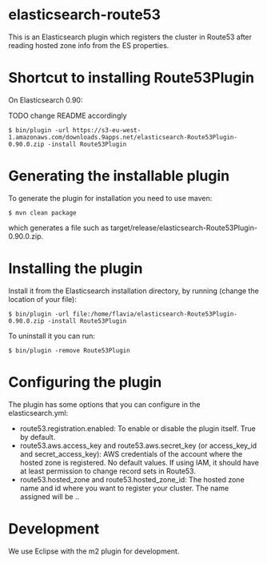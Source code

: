 elasticsearch-route53
=====================

This is an Elasticsearch plugin which registers the cluster in Route53 after reading hosted zone info from the ES properties.

# Shortcut to installing Route53Plugin

On Elasticsearch 0.90:

TODO change README accordingly
    
    $ bin/plugin -url https://s3-eu-west-1.amazonaws.com/downloads.9apps.net/elasticsearch-Route53Plugin-0.90.0.zip -install Route53Plugin

# Generating the installable plugin

To generate the plugin for installation you need to use maven:

    $ mvn clean package

which generates a file such as target/release/elasticsearch-Route53Plugin-0.90.0.zip.

# Installing the plugin

Install it from the Elasticsearch installation directory, by running (change the location of your file):

    $ bin/plugin -url file:/home/flavia/elasticsearch-Route53Plugin-0.90.0.zip -install Route53Plugin

To uninstall it you can run:

    $ bin/plugin -remove Route53Plugin

# Configuring the plugin

The plugin has some options that you can configure in the elasticsearch.yml:

  * route53.registration.enabled: To enable or disable the plugin itself. True by default.
  * route53.aws.access_key and route53.aws.secret_key (or access_key_id and secret_access_key): AWS credentials of the account where the hosted zone is registered. No default values. If using IAM, it should have at least permission to change record sets in Route53.
  * route53.hosted_zone and route53.hosted_zone_id: The hosted zone name and id where you want to register your cluster. The name assigned will be <cluster name>.<hosted zone name>.

# Development

We use Eclipse with the m2 plugin for development.
